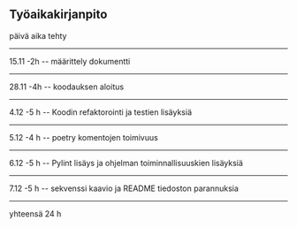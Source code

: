 ## Työaikakirjanpito
 
päivä           aika            tehty

___


15.11              -2h --          määrittely dokumentti

---

28.11              -4h   --         koodauksen aloitus  

---

4.12               -5 h   --        Koodin refaktorointi ja testien lisäyksiä

---

5.12                -4 h   --       poetry komentojen toimivuus

---

6.12                -5 h   --       Pylint lisäys ja ohjelman toiminnallisuuskien lisäyksiä

---

7.12                -5 h    --     sekvenssi kaavio ja README tiedoston parannuksia 
___

yhteensä             24 h